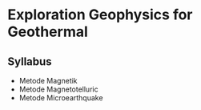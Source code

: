 # Exploration Geophysics for Geothermal
## Syllabus
* Metode Magnetik
* Metode Magnetotelluric
* Metode Microearthquake
